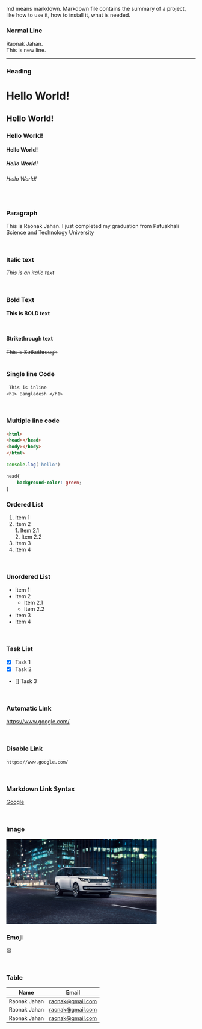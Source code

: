 md means markdown. Markdown file contains the summary of a project, like how to use it, how to install it, what is needed.
<!--markdown tutorial-->

### Normal Line
Raonak Jahan.  
This is new line.

---

### Heading

# Hello World!
## Hello World!
### Hello World!
#### Hello World!
##### Hello World!
###### Hello World!
</br>

### Paragraph

<p>This is Raonak Jahan. I just completed my graduation from Patuakhali Science and Technology University</p>
</br>

### Italic text

<i>This is an italic text</i> 

</br>

### Bold Text


**This is BOLD text**  

</br>

#### Strikethrough text


~~This is Strikethrough~~  
</br>

### Single line Code

` This is inline`  
`<h1> Bangladesh </h1>`

</br>


### Multiple line code
```html
<html>
<head></head>
<body></body>
</html>

```
```javascript
console.log('hello')
```

```css
head{
    background-color: green;
}

```

### Ordered List
1. Item 1
2. Item 2  
       1. Item 2.1  
       2. Item  2.2
3. Item 3
4. Item 4

<br/>

### Unordered List

- Item 1
- Item 2
  - Item 2.1
  - Item 2.2  
- Item 3
- Item 4

<br/>

### Task List

- [x] Task 1
- [x] Task 2
- [] Task 3

<br/>

### Automatic Link

https://www.google.com/

<br/>

### Disable Link

`https://www.google.com/`

<br/>

### Markdown Link Syntax

[Google](https://www.google.com/)

<br/>

### Image

<img src="./images/range-rover.jpg" width="400" title="Range Rover"/>

<br/>

### Emoji

😄

<br/>

### Table

| Name | Email |
| -----| -------|
| Raonak Jahan | raonak@gmail.com |
| Raonak Jahan | raonak@gmail.com |
| Raonak Jahan | raonak@gmail.com |
